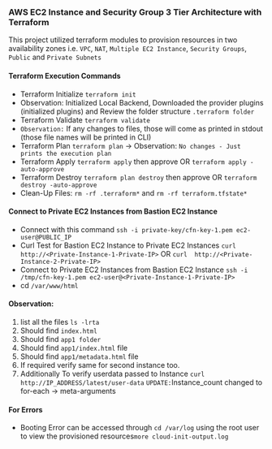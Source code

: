 ### AWS EC2 Instance and Security Group 3 Tier Architecture with Terraform
This project utilized terraform modules to provision resources in two availability zones i.e. `VPC`, `NAT`, `Multiple EC2 Instance`, `Security Groups`, `Public` and `Private Subnets`
#### Terraform Execution Commands
- Terraform Initialize `terraform init`
- Observation: Initialized Local Backend, Downloaded the provider plugins (initialized plugins) and Review the folder structure `.terraform folder`
- Terraform Validate `terraform validate`
- `Observation:` If any changes to files, those will come as printed in stdout (those file names will be printed in CLI)
- Terraform Plan `terraform plan` -> Observation: `No changes - Just prints the execution plan`
- Terraform Apply `terraform apply` then approve OR `terraform apply -auto-approve`
- Terraform Destroy `terraform plan destroy` then approve OR `terraform destroy -auto-approve`
- Clean-Up Files: `rm -rf .terraform*` and `rm -rf terraform.tfstate*`
#### Connect to Private EC2 Instances from Bastion EC2 Instance
- Connect with this command `ssh -i private-key/cfn-key-1.pem ec2-user@PUBLIC_IP`
- Curl Test for Bastion EC2 Instance to Private EC2 Instances `curl  http://<Private-Instance-1-Private-IP>` OR `curl  http://<Private-Instance-2-Private-IP>`
- Connect to Private EC2 Instances from Bastion EC2 Instance `ssh -i /tmp/cfn-key-1.pem ec2-user@<Private-Instance-1-Private-IP>`
- cd `/var/www/html`
#### Observation: 
1) list all the files `ls -lrta`
2) Should find `index.html`
3) Should find `app1 folder`
4) Should find `app1/index.html` file
5) Should find `app1/metadata.html` file
6) If required verify same for second instance too.
7) Additionally To verify userdata passed to Instance `curl http://IP_ADDRESS/latest/user-data`
`UPDATE:`Instance_count changed to for-each -> meta-arguments
#### For Errors
- Booting Error can be accessed through `cd /var/log` using the root user to view the provisioned resources`more cloud-init-output.log`